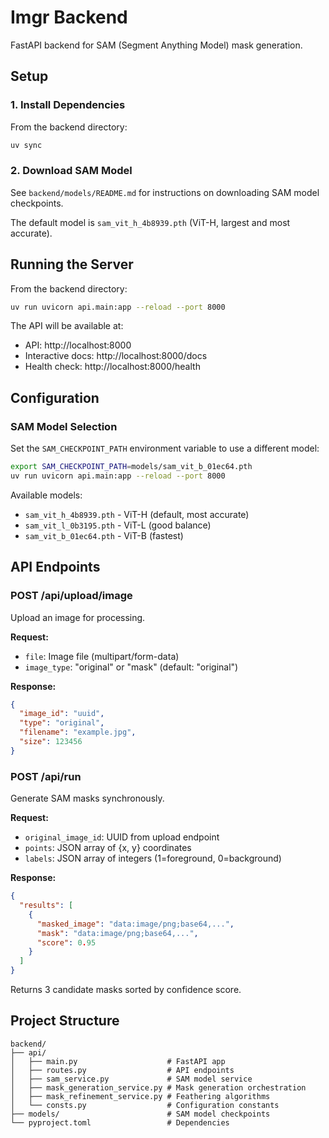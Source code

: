 # Imgr Backend

FastAPI backend for SAM (Segment Anything Model) mask generation.

## Setup

### 1. Install Dependencies

From the backend directory:

```bash
uv sync
```

### 2. Download SAM Model

See `backend/models/README.md` for instructions on downloading SAM model checkpoints.

The default model is `sam_vit_h_4b8939.pth` (ViT-H, largest and most accurate).

## Running the Server

From the backend directory:

```bash
uv run uvicorn api.main:app --reload --port 8000
```

The API will be available at:
- API: http://localhost:8000
- Interactive docs: http://localhost:8000/docs
- Health check: http://localhost:8000/health

## Configuration

### SAM Model Selection

Set the `SAM_CHECKPOINT_PATH` environment variable to use a different model:

```bash
export SAM_CHECKPOINT_PATH=models/sam_vit_b_01ec64.pth
uv run uvicorn api.main:app --reload --port 8000
```

Available models:
- `sam_vit_h_4b8939.pth` - ViT-H (default, most accurate)
- `sam_vit_l_0b3195.pth` - ViT-L (good balance)
- `sam_vit_b_01ec64.pth` - ViT-B (fastest)

## API Endpoints

### POST /api/upload/image
Upload an image for processing.

**Request:**
- `file`: Image file (multipart/form-data)
- `image_type`: "original" or "mask" (default: "original")

**Response:**
```json
{
  "image_id": "uuid",
  "type": "original",
  "filename": "example.jpg",
  "size": 123456
}
```

### POST /api/run
Generate SAM masks synchronously.

**Request:**
- `original_image_id`: UUID from upload endpoint
- `points`: JSON array of {x, y} coordinates
- `labels`: JSON array of integers (1=foreground, 0=background)

**Response:**
```json
{
  "results": [
    {
      "masked_image": "data:image/png;base64,...",
      "mask": "data:image/png;base64,...",
      "score": 0.95
    }
  ]
}
```

Returns 3 candidate masks sorted by confidence score.

## Project Structure

```
backend/
├── api/
│   ├── main.py                    # FastAPI app
│   ├── routes.py                  # API endpoints
│   ├── sam_service.py             # SAM model service
│   ├── mask_generation_service.py # Mask generation orchestration
│   ├── mask_refinement_service.py # Feathering algorithms
│   └── consts.py                  # Configuration constants
├── models/                        # SAM model checkpoints
└── pyproject.toml                 # Dependencies
```
